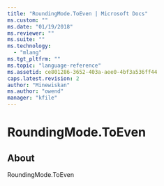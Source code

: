 ```yaml
---
title: "RoundingMode.ToEven | Microsoft Docs"
ms.custom: ""
ms.date: "01/19/2018"
ms.reviewer: ""
ms.suite: ""
ms.technology: 
  - "mlang"
ms.tgt_pltfrm: ""
ms.topic: "language-reference"
ms.assetid: ce801286-3652-403a-aee0-4bf3a536ff44
caps.latest.revision: 2
author: "Minewiskan"
ms.author: "owend"
manager: "kfile"
---
```

# RoundingMode.ToEven
## About
RoundingMode.ToEven

